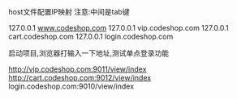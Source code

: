 host文件配置IP映射
注意:中间是tab键

127.0.0.1       www.codeshop.com
127.0.0.1       vip.codeshop.com
127.0.0.1       cart.codeshop.com
127.0.0.1       login.codeshop.com

启动项目,浏览器打输入一下地址,测试单点登录功能

http://vip.codeshop.com:9011/view/index
http://cart.codeshop.com:9012/view/index
login.codeshop.com:9010/view/index

